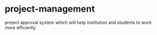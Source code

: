 # project-management
project approval system which will help institution and students to work more efficently
